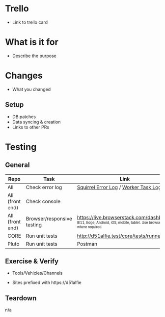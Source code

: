 # Trello

- Link to trello card

# What is it for

- Describe the purpose

# Changes

- What you changed

## Setup

- DB patches
- Data syncing & creation
- Links to other PRs

# Testing

## General

|Repo  | Task | Link
|--|--|--|
| All | Check error log | [Squirrel Error Log](http://d51alfie.squirrel.comcar.co.uk/devtools/errorlog/) / [Worker Task Log](http://d51alfie.squirrel.comcar.co.uk/worker/log/)
| All (front end) | Check console |
| All (front end) | Browser/responsive testing | https://live.browserstack.com/dashboard <br /><sub><sup>IE11, Edge, Android, iOS, mobile, tablet. Use browserstack where required.</sup></sub>
| CORE | Run unit tests | http://d51alfie.test/core/tests/runner.cfm
| Pluto | Run unit tests | Postman

 
## Exercise & Verify

- Tools/Vehicles/Channels

- Sites prefixed with https://d51alfie

## Teardown

n/a
